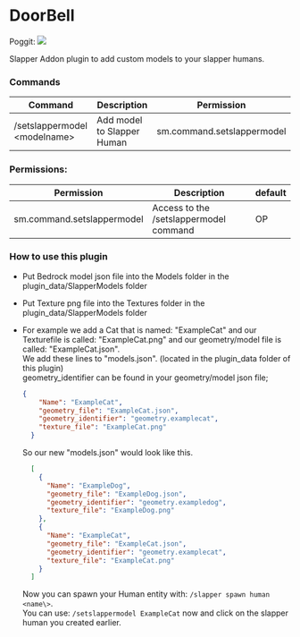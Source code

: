 # DoorBell
Poggit: [![](https://poggit.pmmp.io/shield.state/SlapperModels)](https://poggit.pmmp.io/p/DoorBell)

Slapper Addon plugin to add custom models to your slapper humans.

### Commands
| Command | Description | Permission |
| --- | --- | --- |
| /setslappermodel <modelname\> | Add model to Slapper Human | sm.command.setslappermodel |

### Permissions:
| Permission | Description | default |
| --- | --- | --- |
| sm.command.setslappermodel | Access to the /setslappermodel command | OP |

### How to use this plugin

- Put Bedrock model json file into the Models folder in the plugin_data/SlapperModels folder

- Put Texture png file into the Textures folder in the plugin_data/SlapperModels folder

- For example we add a Cat that is named: "ExampleCat" and our Texturefile is called: "ExampleCat.png" and our geometry/model file is called: "ExampleCat.json".<br>
  We add these lines to "models.json". (located in the plugin_data folder of this plugin)<br>
  geometry_identifier can be found in your geometry/model json file;
  ```json
  {
      "Name": "ExampleCat",
      "geometry_file": "ExampleCat.json",
      "geometry_identifier": "geometry.examplecat",
      "texture_file": "ExampleCat.png"
    }
  ```
  So our new "models.json" would look like this.
  
  ```json
    [
      {
        "Name": "ExampleDog",
        "geometry_file": "ExampleDog.json",
        "geometry_identifier": "geometry.exampledog",
        "texture_file": "ExampleDog.png"
      },
      {
        "Name": "ExampleCat",
        "geometry_file": "ExampleCat.json",
        "geometry_identifier": "geometry.examplecat",
        "texture_file": "ExampleCat.png"
      }
    ]

  ```
  Now you can spawn your Human entity with: `/slapper spawn human <name\>`.<br>
  You can use: `/setslappermodel ExampleCat` now and click on the slapper human you created earlier.
 
  
